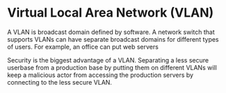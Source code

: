 # Virtual Local Area Network (VLAN)

A VLAN is broadcast domain defined by software.
A network switch that supports VLANs can have separate broadcast domains for different types of users.
For example, an office can put web servers 

Security is the biggest advantage of a VLAN.
Separating a less secure userbase from a production base by putting them on different VLANs will keep a malicious actor from accessing the production servers by connecting to the less secure VLAN.
